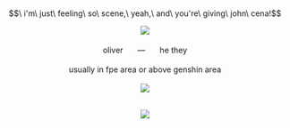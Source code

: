 <p align="center">
<br>$$\ i'm\ just\ feeling\ so\ scene,\ yeah,\ and\ you're\ giving\ john\ cena!$$
</p>

<p align="center">
<img src="https://files.catbox.moe/umi1zb.png"/> <br><br> oliverㅤㅤ—ㅤㅤhe they <br><br> usually in fpe area or above genshin area <br><br><img src="https://64.media.tumblr.com/0bcc625fa43a259d9e7854c1ff6ee0e2/9b7ddb5905533fa5-b2/s400x600/52300731b1d82a97b201008bf0a5fcdd8cf48f78.jpg"/> <br><br>
</p>
<div align="center">
  
  [![](https://files.catbox.moe/mmud92.png)](https://ollver.123guestbook.com)
  </div>
  <br>
